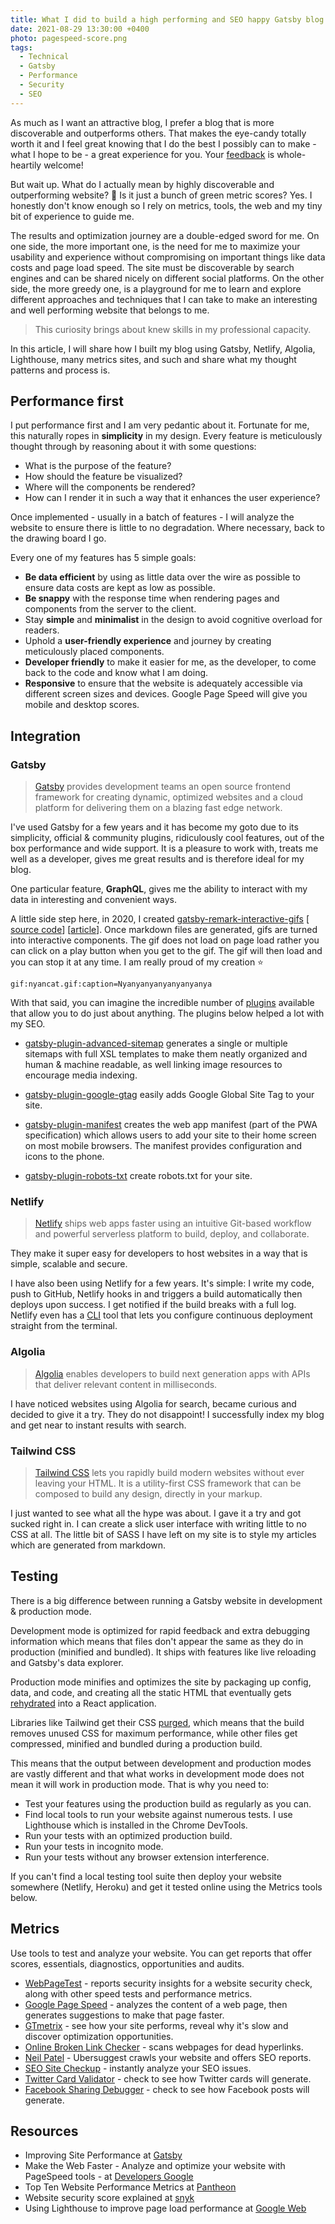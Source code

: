 ```yaml
---
title: What I did to build a high performing and SEO happy Gatsby blog
date: 2021-08-29 13:30:00 +0400
photo: pagespeed-score.png
tags:
  - Technical
  - Gatsby
  - Performance
  - Security
  - SEO
---
```


As much as I want an attractive blog, I prefer a blog that is more discoverable and
outperforms others. That makes the eye-candy totally worth it and I feel
great knowing that I do the best I possibly can to make -
what I hope to be - a great experience for you. Your [feedback](mailto:clarice@bouwer.dev)
is whole-heartily welcome!

But wait up. What do I actually mean by highly discoverable and outperforming website? :thinking:
Is it just a bunch of green metric scores? Yes.
I honestly don't know enough so I rely on metrics, tools, the web
and my tiny bit of experience to guide me.

The results and optimization journey are a double-edged sword for me.
On one side, the more important one, is the need for me to maximize your usability
and experience without compromising on important things like
data costs and page load speed. The site must be
discoverable by search engines and can be shared nicely on different social platforms.
On the other side, the more greedy one, is a playground for me to learn
and explore different approaches and techniques that I can take to make an interesting and
well performing website that belongs to me.

> This curiosity brings about knew skills in my professional capacity.

In this article, I will share how I built my blog using
Gatsby, Netlify, Algolia, Lighthouse, many metrics sites, and such and share what my
thought patterns and process is.

## Performance first

I put performance first and I am very pedantic about it.
Fortunate for me, this naturally ropes in **simplicity** in my design.
Every feature is meticulously thought through by reasoning about it with some questions:

- What is the purpose of the feature?
- How should the feature be visualized?
- Where will the components be rendered?
- How can I render it in such a way that it enhances the user experience?

Once implemented - usually in a batch of features - I will analyze the website to ensure
there is little to no degradation. Where necessary, back to the drawing board I go.

Every one of my features has 5 simple goals:

- **Be data efficient** by using as little data over the wire as possible to ensure data costs
  are kept as low as possible.
- **Be snappy** with the response time when rendering pages and components from the server to the client.
- Stay **simple** and **minimalist** in the design to avoid cognitive overload for readers.
- Uphold a **user-friendly experience** and journey by creating meticulously placed components.
- **Developer friendly** to make it easier for me, as the developer, to come back to the
  code and know what I am doing.
- **Responsive** to ensure that the website is adequately accessible via different screen sizes
  and devices. Google Page Speed will give you mobile and desktop scores.

## Integration

### Gatsby

> [Gatsby](https://www.gatsbyjs.com/) provides development teams an open source frontend
> framework for creating dynamic, optimized websites and a cloud platform for delivering
> them on a blazing fast edge network.

I've used Gatsby for a few years and it has become my goto due to its simplicity, official
& community plugins, ridiculously cool features, out of the box performance and wide support.
It is a pleasure to work with, treats me well as a developer, gives me great results and is therefore
ideal for my blog.

One particular feature, **GraphQL**, gives me the ability to interact with
my data in interesting and convenient ways.

A little side step here, in 2020,
I created [gatsby-remark-interactive-gifs](https://gifs.curiousprogrammer.dev/) [
[source code](https://github.com/cbillowes/gatsby-remark-interactive-gifs)]
[[article](/blog/how-i-got-started-with-my-first-gatsby-source-remark-plugin/)].
Once markdown files are generated, gifs are turned into interactive components.
The gif does not load on page load rather you can click on a play button when you get to the gif.
The gif will then load and you can stop it at any time. I am really proud of my creation :star:

`gif:nyancat.gif:caption=Nyanyanyanyanyanyanya`

With that said, you can imagine the incredible number of [plugins](https://www.gatsbyjs.com/plugins) available
that allow you to do just about anything. The plugins below helped a lot with my SEO.

- [gatsby-plugin-advanced-sitemap](https://www.gatsbyjs.com/plugins/gatsby-plugin-advanced-sitemap/)
  generates a single or multiple sitemaps with full XSL templates to make them
  neatly organized and human & machine readable, as well linking image resources
  to encourage media indexing.

- [gatsby-plugin-google-gtag](https://www.gatsbyjs.com/plugins/gatsby-plugin-google-gtag/)
  easily adds Google Global Site Tag to your site.

- [gatsby-plugin-manifest](https://www.gatsbyjs.com/plugins/gatsby-plugin-manifest/)
  creates the web app manifest (part of the PWA specification) which
  allows users to add your site to their home screen on most mobile browsers.
  The manifest provides configuration and icons to the phone.

- [gatsby-plugin-robots-txt](https://www.gatsbyjs.com/plugins/gatsby-plugin-robots-txt/)
  create robots.txt for your site.

### Netlify

> [Netlify](https://www.netlify.com/) ships web apps faster
> using an intuitive Git-based workflow and powerful serverless platform to
> build, deploy, and collaborate.

They make it super easy for developers to host websites in a way that is
simple, scalable and secure.

I have also been using Netlify for a few years. It's simple: I write my code, push to GitHub,
Netlify hooks in and triggers a build automatically then deploys upon success.
I get notified if the build breaks with a full log. Netlify even has a
[CLI](https://docs.netlify.com/cli/get-started/) tool that lets you configure
continuous deployment straight from the terminal.

### Algolia

> [Algolia](https://www.algolia.com/) enables developers to build next
> generation apps with APIs that deliver relevant content in milliseconds.

I have noticed websites using Algolia for search, became curious and decided to give it a try.
They do not disappoint! I successfully index my blog and get near to instant results with search.

### Tailwind CSS

> [Tailwind CSS](https://tailwindcss.com/) lets you rapidly build modern websites without
> ever leaving your HTML. It is a utility-first CSS framework that can be composed to
> build any design, directly in your markup.

I just wanted to see what all the hype was about. I gave it a try and got sucked right in.
I can create a slick user interface with writing little to no CSS at all.
The little bit of SASS I have left on my site is to style my articles which are
generated from markdown.

## Testing

There is a big difference between running a Gatsby website in development & production mode.

Development mode is optimized for rapid feedback and extra debugging information which means that
files don't appear the same as they do in production (minified and bundled).
It ships with features like live reloading and Gatsby's data explorer.

Production mode minifies and optimizes the site by packaging up config, data, and code, and creating all the
static HTML that eventually gets [rehydrated](https://www.gatsbyjs.com/docs/glossary#hydration)
into a React application.

Libraries like Tailwind get their CSS
[purged](https://tailwindcss.com/docs/optimizing-for-production), which means that the build
removes unused CSS for maximum performance, while other files get compressed, minified and bundled
during a production build.

This means that the output between development and production modes are vastly different and that
what works in development mode does not mean it will work in production mode. That is why you need to:

- Test your features using the production build as regularly as you can.
- Find local tools to run your website against numerous tests.
  I use Lighthouse which is installed in the Chrome DevTools.
- Run your tests with an optimized production build.
- Run your tests in incognito mode.
- Run your tests without any browser extension interference.

If you can't find a local testing tool suite then deploy your website somewhere (Netlify, Heroku) and get it tested online
using the Metrics tools below.

## Metrics

Use tools to test and analyze your website. You can get reports that offer scores,
essentials, diagnostics, opportunities and audits.

- [WebPageTest](https://webpagetest.org/) -
  reports security insights for a website security check, along with other
  speed tests and performance metrics.
- [Google Page Speed](https://developers.google.com/speed/pagespeed/insights/) -
  analyzes the content of a web page, then generates suggestions to make that page faster.
- [GTmetrix](https://gtmetrix.com/) -
  see how your site performs, reveal why it's slow and discover optimization opportunities.
- [Online Broken Link Checker](https://www.brokenlinkcheck.com/) -
  scans webpages for dead hyperlinks.
- [Neil Patel](https://neilpatel.com/) -
  Ubersuggest crawls your website and offers SEO reports.
- [SEO Site Checkup](https://seositecheckup.com/) -
  instantly analyze your SEO issues.
- [Twitter Card Validator](https://cards-dev.twitter.com/validator) -
  check to see how Twitter cards will generate.
- [Facebook Sharing Debugger](https://developers.facebook.com/tools/debug/) -
  check to see how Facebook posts will generate.

## Resources

- Improving Site Performance at [Gatsby](https://www.gatsbyjs.com/docs/how-to/performance/improving-site-performance/)
- Make the Web Faster - Analyze and optimize your website with PageSpeed tools - at [Developers Google](https://developers.google.com/speed/)
- Top Ten Website Performance Metrics at [Pantheon](https://pantheon.io/blog/top-website-performance-metrics)
- Website security score explained at [snyk](https://snyk.io/blog/website-security-score-explained/)
- Using Lighthouse to improve page load performance at [Google Web](https://developers.google.com/web/updates/2018/05/lighthouse)
